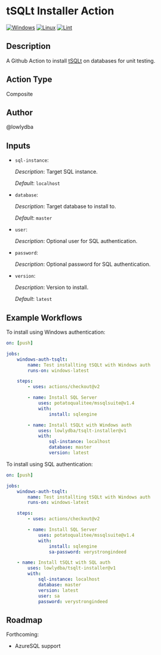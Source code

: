 # tSQLt Installer Action

[![Windows](https://github.com/lowlydba/tsqlt-installer/actions/workflows/windows.yml/badge.svg)](https://github.com/lowlydba/tsqlt-installer/actions/workflows/windows.yml)
[![Linux](https://github.com/lowlydba/tsqlt-installer/actions/workflows/linux.yml/badge.svg)](https://github.com/lowlydba/tsqlt-installer/actions/workflows/linux.yml)
[![Lint](https://github.com/lowlydba/tsqlt-installer/actions/workflows/linter.yml/badge.svg)](https://github.com/lowlydba/tsqlt-installer/actions/workflows/linter.yml)

## Description

A Github Action to install [tSQLt](https://github.com/tSQLt-org/tSQLt) on databases for unit testing.

## Action Type

Composite

## Author

@lowlydba

## Inputs

* `sql-instance`:

    *Description*: Target SQL instance.

    *Default*: `localhost`

* `database`:

    *Description*: Target database to install to.

    *Default*: `master`

* `user`:

    *Description*: Optional user for SQL authentication.

* `password`:

    *Description*: Optional password for SQL authentication.

* `version`:

    *Description*: Version to install.

    *Default*: `latest`

## Example Workflows

To install using Windows authentication:

```yml
on: [push]

jobs:
    windows-auth-tsqlt:
        name: Test installting tSQLt with Windows auth
        runs-on: windows-latest

    steps:
        - uses: actions/checkout@v2

        - name: Install SQL Server
            uses: potatoqualitee/mssqlsuite@v1.4
            with:
                install: sqlengine

        - name: Install tSQLt with Windows auth
            uses: lowlydba/tsqlt-installer@v1
            with:
                sql-instance: localhost
                database: master
                version: latest
```

To install using SQL authentication:

```yml
on: [push]

jobs:
    windows-auth-tsqlt:
        name: Test installting tSQLt with Windows auth
        runs-on: windows-latest

    steps:
        - uses: actions/checkout@v2

        - name: Install SQL Server
            uses: potatoqualitee/mssqlsuite@v1.4
            with:
                install: sqlengine
                sa-password: verystrongindeed

    - name: Install tSQLt with SQL auth
        uses: lowlydba/tsqlt-installer@v1
        with:
            sql-instance: localhost
            database: master
            version: latest
            user: sa
            password: verystrongindeed
```

## Roadmap

Forthcoming:

* AzureSQL support
